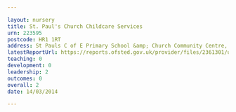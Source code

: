 ```yaml
---

layout: nursery
title: St. Paul's Church Childcare Services
urn: 223595
postcode: HR1 1RT
address: St Pauls C of E Primary School &amp; Church Community Centre, Church Road, HEREFORD, HR1 1RT
latestReportUrl: https://reports.ofsted.gov.uk/provider/files/2361301/urn/223595.pdf
teaching: 0
development: 0
leadership: 2
outcomes: 0
overall: 2
date: 14/03/2014

---
```

